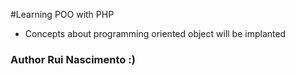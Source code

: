 #Learning POO with PHP

- Concepts about programming oriented object will be
implanted

### Author Rui Nascimento :)